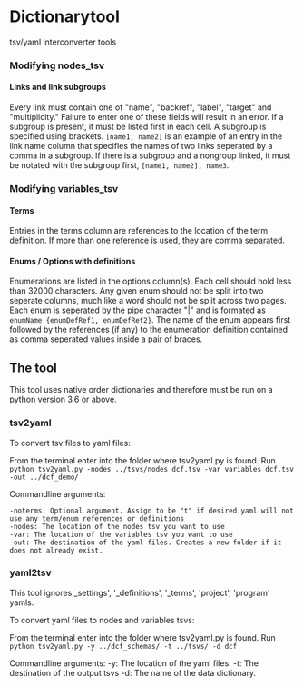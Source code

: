 # Dictionarytool
tsv/yaml interconverter tools
### Modifying nodes_tsv

#### Links and link subgroups
Every link must contain one of "name", "backref", "label", "target" and "multiplicity." Failure to enter one of these fields will result in an error. If a subgroup is present, it must be listed first in each cell. A subgroup is specified using brackets. ````[name1, name2]```` is an example of an entry in the link name column that specifies the names of two links seperated by a comma in a subgroup. If there is a subgroup and a nongroup linked, it must be notated with the subgroup first, ````[name1, name2], name3````. 

### Modifying variables_tsv

#### Terms
Entries in the terms column are references to the location of the term definition. If more than one reference is used, they are comma separated. 

#### Enums / Options with definitions
Enumerations are listed in the options column(s). Each cell should hold less than 32000 characters. Any given enum should not be split into two seperate columns, much like a word should not be split across two pages. Each enum is seperated by the pipe character "|" and is formated as ````enumName {enumDefRef1, enumDefRef2}````. The name of the enum appears first followed by the references (if any) to the enumeration definition contained as comma seperated values inside a pair of braces. 

## The tool

This tool uses native order dictionaries and therefore must be run on a python version 3.6 or above. 

### tsv2yaml

To convert tsv files to yaml files:

From the terminal enter into the folder where tsv2yaml.py is found. Run ````python tsv2yaml.py -nodes ../tsvs/nodes_dcf.tsv -var variables_dcf.tsv -out ../dcf_demo/````

Commandline arguments:
````
-noterms: Optional argument. Assign to be "t" if desired yaml will not use any term/enum references or definitions
-nodes: The location of the nodes tsv you want to use
-var: The location of the variables tsv you want to use
-out: The destination of the yaml files. Creates a new folder if it does not already exist.
````


### yaml2tsv

This tool ignores _settings', '_definitions', '_terms', 'project', 'program' yamls. 

To convert yaml files to nodes and variables tsvs:

From the terminal enter into the folder where tsv2yaml.py is found. Run 
````python tsv2yaml.py -y ../dcf_schemas/ -t ../tsvs/ -d dcf````

Commandline arguments:
-y: The location of the yaml files. 
-t: The destination of the output tsvs
-d: The name of the data dictionary. 
